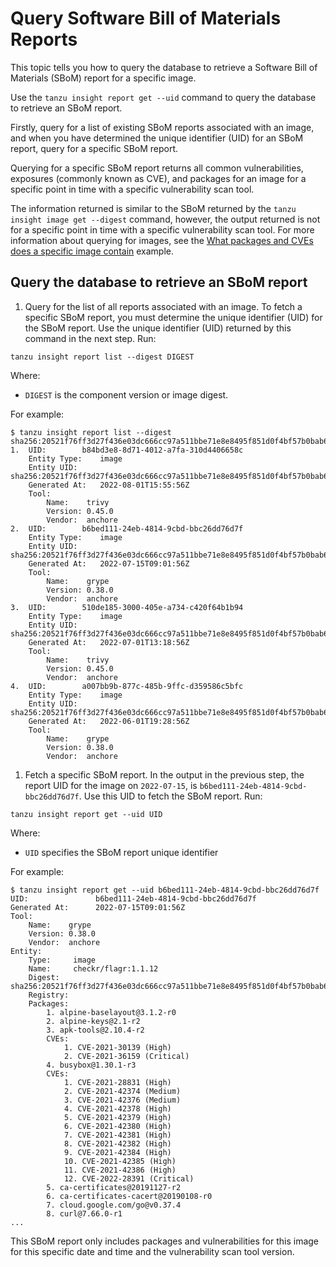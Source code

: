 # Query Software Bill of Materials Reports

This topic tells you how to query the database to retrieve a Software Bill
of Materials (SBoM) report for a specific image.

Use the `tanzu insight report get --uid` command to query the database to retrieve an SBoM report.

Firstly, query for a list of existing SBoM reports associated with an image, and when you have
determined the unique identifier (UID) for an SBoM report, query for a specific SBoM report.

Querying for a specific SBoM report returns all common vulnerabilities, exposures
(commonly known as CVE), and packages for an image for a specific point in time with a specific
vulnerability scan tool.

The information returned is similar to the SBoM returned by the `tanzu insight image get --digest`
command, however, the output returned is not for a specific point in time with a specific
vulnerability scan tool. For more information about querying for images, see the
[What packages and CVEs does a specific image contain](query-data.hbs.md#example1) example.

## <a id='example1'></a>Query the database to retrieve an SBoM report

1. Query for the list of all reports associated with an image. To fetch a specific SBoM report, you
must determine the unique identifier (UID) for the SBoM report. Use the unique
identifier (UID) returned by this command in the next step. Run:

```console
tanzu insight report list --digest DIGEST
```

Where:

- `DIGEST` is the component version or image digest.

For example:

```console
$ tanzu insight report list --digest sha256:20521f76ff3d27f436e03dc666cc97a511bbe71e8e8495f851d0f4bf57b0bab6
1. 	UID:       	b84bd3e8-8d71-4012-a7fa-310d4406658c
	Entity Type:  	image
	Entity UID:  	sha256:20521f76ff3d27f436e03dc666cc97a511bbe71e8e8495f851d0f4bf57b0bab6
	Generated At:  	2022-08-01T15:55:56Z
	Tool:
		Name:    trivy
		Version: 0.45.0
		Vendor:  anchore
2. 	UID:       	b6bed111-24eb-4814-9cbd-bbc26dd76d7f
	Entity Type:  	image
	Entity UID:  	sha256:20521f76ff3d27f436e03dc666cc97a511bbe71e8e8495f851d0f4bf57b0bab6
	Generated At:  	2022-07-15T09:01:56Z
	Tool:
		Name:    grype
		Version: 0.38.0
		Vendor:  anchore
3. 	UID:       	510de185-3000-405e-a734-c420f64b1b94
	Entity Type:  	image
	Entity UID:  	sha256:20521f76ff3d27f436e03dc666cc97a511bbe71e8e8495f851d0f4bf57b0bab6
	Generated At:  	2022-07-01T13:18:56Z
	Tool:
		Name:    trivy
		Version: 0.45.0
		Vendor:  anchore
4. 	UID:       	a007bb9b-877c-485b-9ffc-d359586c5bfc
	Entity Type:  	image
	Entity UID:  	sha256:20521f76ff3d27f436e03dc666cc97a511bbe71e8e8495f851d0f4bf57b0bab6
	Generated At:  	2022-06-01T19:28:56Z
	Tool:
		Name:    grype
		Version: 0.38.0
		Vendor:  anchore
```

1. Fetch a specific SBoM report. In the output in the previous step, the report
UID for the image on `2022-07-15`, is `b6bed111-24eb-4814-9cbd-bbc26dd76d7f`.
Use this UID to fetch the SBoM report. Run:

```console
tanzu insight report get --uid UID
```

Where:

- `UID` specifies the SBoM report unique identifier

For example:

```console
$ tanzu insight report get --uid b6bed111-24eb-4814-9cbd-bbc26dd76d7f
UID:               b6bed111-24eb-4814-9cbd-bbc26dd76d7f
Generated At:      2022-07-15T09:01:56Z
Tool:
	Name:    grype
	Version: 0.38.0
	Vendor:  anchore
Entity:
	Type:     image
	Name:     checkr/flagr:1.1.12
	Digest:   sha256:20521f76ff3d27f436e03dc666cc97a511bbe71e8e8495f851d0f4bf57b0bab6
	Registry:
	Packages:
		1. alpine-baselayout@3.1.2-r0
		2. alpine-keys@2.1-r2
		3. apk-tools@2.10.4-r2
		CVEs:
			1. CVE-2021-30139 (High)
			2. CVE-2021-36159 (Critical)
		4. busybox@1.30.1-r3
		CVEs:
			1. CVE-2021-28831 (High)
			2. CVE-2021-42374 (Medium)
			3. CVE-2021-42376 (Medium)
			4. CVE-2021-42378 (High)
			5. CVE-2021-42379 (High)
			6. CVE-2021-42380 (High)
			7. CVE-2021-42381 (High)
			8. CVE-2021-42382 (High)
			9. CVE-2021-42384 (High)
			10. CVE-2021-42385 (High)
			11. CVE-2021-42386 (High)
			12. CVE-2022-28391 (Critical)
		5. ca-certificates@20191127-r2
		6. ca-certificates-cacert@20190108-r0
		7. cloud.google.com/go@v0.37.4
		8. curl@7.66.0-r1
...
```

This SBoM report only includes packages and vulnerabilities for this image for this specific
date and time and the vulnerability scan tool version.

